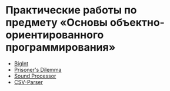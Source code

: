# Практические работы по предмету «Основы объектно-ориентированного программирования»

* [BigInt](BigInt)
* [Prisoner's Dilemma](Prisoners-Dilemma)
* [Sound Processor](Sound-Processor)
* [CSV-Parser](CSV-Parser)

